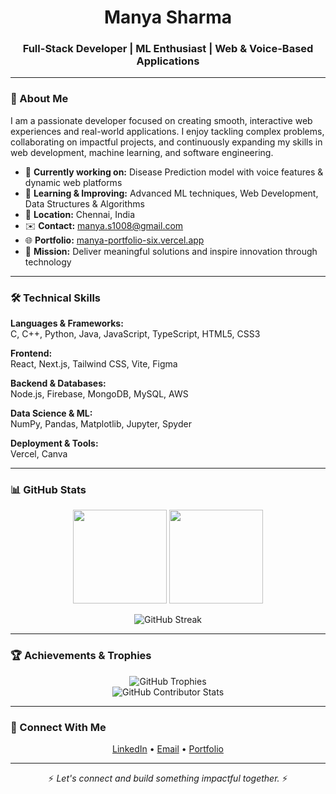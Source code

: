 <!-- Profile Header -->
<h1 align="center">Manya Sharma</h1>
<h3 align="center">Full-Stack Developer | ML Enthusiast | Web & Voice-Based Applications</h3>

---

### 💼 About Me
I am a passionate developer focused on creating smooth, interactive web experiences and real-world applications. I enjoy tackling complex problems, collaborating on impactful projects, and continuously expanding my skills in web development, machine learning, and software engineering.

- 🔭 **Currently working on:** Disease Prediction model with voice features & dynamic web platforms  
- 🌱 **Learning & Improving:** Advanced ML techniques, Web Development, Data Structures & Algorithms  
- 📍 **Location:** Chennai, India  
- ✉️ **Contact:** [manya.s1008@gmail.com](mailto:manya.s1008@gmail.com)  
- 🌐 **Portfolio:** [manya-portfolio-six.vercel.app](https://manya-portfolio-six.vercel.app)  
- 🎯 **Mission:** Deliver meaningful solutions and inspire innovation through technology  

---

### 🛠️ Technical Skills

**Languages & Frameworks:**  
C, C++, Python, Java, JavaScript, TypeScript, HTML5, CSS3  

**Frontend:**  
React, Next.js, Tailwind CSS, Vite, Figma  

**Backend & Databases:**  
Node.js, Firebase, MongoDB, MySQL, AWS  

**Data Science & ML:**  
NumPy, Pandas, Matplotlib, Jupyter, Spyder  

**Deployment & Tools:**  
Vercel, Canva  

---

### 📊 GitHub Stats

<p align="center">
  <img src="https://github-readme-stats.vercel.app/api?username=manyasharma1008&show_icons=true&theme=tokyonight&count_private=true" height="150"/>
  <img src="https://github-readme-stats.vercel.app/api/top-langs/?username=manyasharma1008&layout=compact&theme=tokyonight" height="150"/>
</p>

<p align="center">
  <img src="https://github-readme-streak-stats.herokuapp.com/?user=manyasharma1008&theme=tokyonight" alt="GitHub Streak"/>
</p>

---

### 🏆 Achievements & Trophies

<p align="center">
  <img src="https://github-profile-trophy.vercel.app/?username=manyasharma1008&theme=tokyonight&no-frame=true&margin-w=10" alt="GitHub Trophies" />
  <br/>
  <img src="https://github-contributor-stats.vercel.app/api?username=manyasharma1008&limit=5&theme=tokyonight&combine_all_yearly_contributions=true" alt="GitHub Contributor Stats" />
</p>

---

### 🤝 Connect With Me

<p align="center">
  <a href="https://www.linkedin.com/in/manya-sharma-5a867a324" target="_blank">LinkedIn</a> • 
  <a href="mailto:manya.s1008@gmail.com">Email</a> • 
  <a href="https://manya-portfolio-six.vercel.app" target="_blank">Portfolio</a>
</p>

---

<p align="center">
  ⚡ <em>Let's connect and build something impactful together.</em> ⚡
</p>
